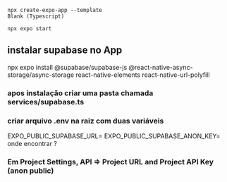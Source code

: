 ```
npx create-expo-app --template
Blank (Typescript)

npx expo start
```


## instalar supabase no App
npx expo install @supabase/supabase-js @react-native-async-storage/async-storage react-native-elements react-native-url-polyfill
### apos instalação criar uma pasta chamada services/supabase.ts
### criar arquivo .env na raiz com duas variáveis
EXPO_PUBLIC_SUPABASE_URL=
EXPO_PUBLIC_SUPABASE_ANON_KEY=
onde encontrar ?
### Em Project Settings, API => Project URL and Project API Key (anon public)
